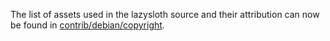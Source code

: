 The list of assets used in the lazysloth source and their attribution can now be found in [contrib/debian/copyright](../contrib/debian/copyright).
